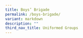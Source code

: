 ```yaml
---
title: Boys’ Brigade
permalink: /boys-brigade/
variant: markdown
description: ""
third_nav_title: Uniformed Groups
---
```

